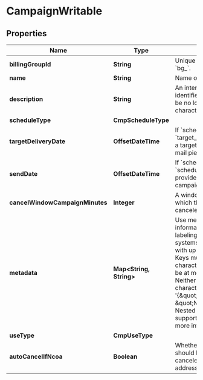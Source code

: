 

# CampaignWritable


## Properties

Name | Type | Description | Notes
------------ | ------------- | ------------- | -------------
**billingGroupId** | **String** | Unique identifier prefixed with &#x60;bg_&#x60;. |  [optional]
**name** | **String** | Name of the campaign. | 
**description** | **String** | An internal description that identifies this resource. Must be no longer than 255 characters.  |  [optional]
**scheduleType** | **CmpScheduleType** |  | 
**targetDeliveryDate** | **OffsetDateTime** | If &#x60;schedule_type&#x60; is &#x60;target_delivery_date&#x60;, provide a targeted delivery date for mail pieces in this campaign. |  [optional]
**sendDate** | **OffsetDateTime** | If &#x60;schedule_type&#x60; is &#x60;scheduled_send_date&#x60;, provide a date to send this campaign. |  [optional]
**cancelWindowCampaignMinutes** | **Integer** | A window, in minutes, within which the campaign can be canceled. |  [optional]
**metadata** | **Map&lt;String, String&gt;** | Use metadata to store custom information for tagging and labeling back to your internal systems. Must be an object with up to 20 key-value pairs. Keys must be at most 40 characters and values must be at most 500 characters. Neither can contain the characters &#x60;\&quot;&#x60; and &#x60;\\&#x60;. i.e. &#39;{\&quot;customer_id\&quot; : \&quot;NEWYORK2015\&quot;}&#39; Nested objects are not supported.  See [Metadata](#section/Metadata) for more information. |  [optional]
**useType** | **CmpUseType** |  |  [optional]
**autoCancelIfNcoa** | **Boolean** | Whether or not a mail piece should be automatically canceled and not sent if the address is updated via NCOA. |  [optional]



